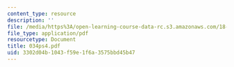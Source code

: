 ```yaml
---
content_type: resource
description: ''
file: /media/https%3A/open-learning-course-data-rc.s3.amazonaws.com/18-034-honors-differential-equations-spring-2004/3302d04b1043f59e1f6a3575bbd45b47_034ps4.pdf
file_type: application/pdf
resourcetype: Document
title: 034ps4.pdf
uid: 3302d04b-1043-f59e-1f6a-3575bbd45b47
---
```

